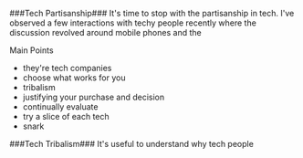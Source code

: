 <!--{Title:"Wip", Intro:"test", PublishedOn:""}-->
###Tech Partisanship###
It's time to stop with the partisanship in tech. I've observed a few interactions with techy people recently where the discussion revolved around mobile phones and the 

Main Points

- they're tech companies
- choose what works for you
- tribalism
- justifying your purchase and decision
- continually evaluate
- try a slice of each tech
- snark


###Tech Tribalism###
It's useful to understand why tech people 
